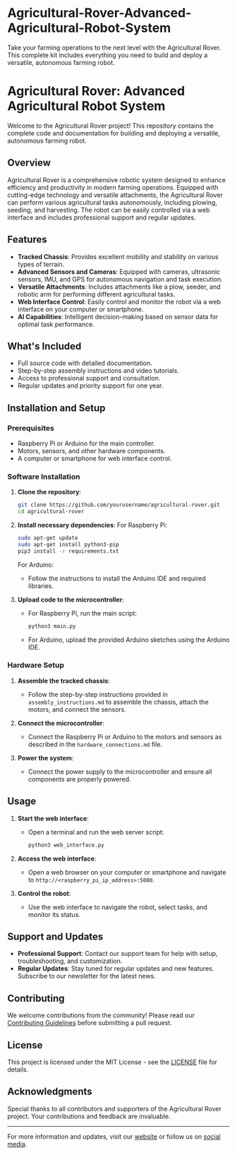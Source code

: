# Agricultural-Rover-Advanced-Agricultural-Robot-System
Take your farming operations to the next level with the Agricultural Rover. This complete kit includes everything you need to build and deploy a versatile, autonomous farming robot.
# Agricultural Rover: Advanced Agricultural Robot System

Welcome to the Agricultural Rover project! This repository contains the complete code and documentation for building and deploying a versatile, autonomous farming robot.

## Overview

Agricultural Rover is a comprehensive robotic system designed to enhance efficiency and productivity in modern farming operations. Equipped with cutting-edge technology and versatile attachments, the Agricultural Rover can perform various agricultural tasks autonomously, including plowing, seeding, and harvesting. The robot can be easily controlled via a web interface and includes professional support and regular updates.

## Features

- **Tracked Chassis**: Provides excellent mobility and stability on various types of terrain.
- **Advanced Sensors and Cameras**: Equipped with cameras, ultrasonic sensors, IMU, and GPS for autonomous navigation and task execution.
- **Versatile Attachments**: Includes attachments like a plow, seeder, and robotic arm for performing different agricultural tasks.
- **Web Interface Control**: Easily control and monitor the robot via a web interface on your computer or smartphone.
- **AI Capabilities**: Intelligent decision-making based on sensor data for optimal task performance.

## What's Included

- Full source code with detailed documentation.
- Step-by-step assembly instructions and video tutorials.
- Access to professional support and consultation.
- Regular updates and priority support for one year.

## Installation and Setup

### Prerequisites

- Raspberry Pi or Arduino for the main controller.
- Motors, sensors, and other hardware components.
- A computer or smartphone for web interface control.

### Software Installation

1. **Clone the repository**:
    ```sh
    git clone https://github.com/yourusername/agricultural-rover.git
    cd agricultural-rover
    ```

2. **Install necessary dependencies**:
    For Raspberry Pi:
    ```sh
    sudo apt-get update
    sudo apt-get install python3-pip
    pip3 install -r requirements.txt
    ```

    For Arduino:
    - Follow the instructions to install the Arduino IDE and required libraries.

3. **Upload code to the microcontroller**:
    - For Raspberry Pi, run the main script:
      ```sh
      python3 main.py
      ```
    - For Arduino, upload the provided Arduino sketches using the Arduino IDE.

### Hardware Setup

1. **Assemble the tracked chassis**:
    - Follow the step-by-step instructions provided in `assembly_instructions.md` to assemble the chassis, attach the motors, and connect the sensors.

2. **Connect the microcontroller**:
    - Connect the Raspberry Pi or Arduino to the motors and sensors as described in the `hardware_connections.md` file.

3. **Power the system**:
    - Connect the power supply to the microcontroller and ensure all components are properly powered.

## Usage

1. **Start the web interface**:
    - Open a terminal and run the web server script:
      ```sh
      python3 web_interface.py
      ```

2. **Access the web interface**:
    - Open a web browser on your computer or smartphone and navigate to `http://<raspberry_pi_ip_address>:5000`.

3. **Control the robot**:
    - Use the web interface to navigate the robot, select tasks, and monitor its status.

## Support and Updates

- **Professional Support**: Contact our support team for help with setup, troubleshooting, and customization.
- **Regular Updates**: Stay tuned for regular updates and new features. Subscribe to our newsletter for the latest news.

## Contributing

We welcome contributions from the community! Please read our [Contributing Guidelines](CONTRIBUTING.md) before submitting a pull request.

## License

This project is licensed under the MIT License - see the [LICENSE](LICENSE) file for details.

## Acknowledgments

Special thanks to all contributors and supporters of the Agricultural Rover project. Your contributions and feedback are invaluable.

---

For more information and updates, visit our [website](https://www.agriculturalrover.com) or follow us on [social media](https://www.twitter.com/agriculturalrover).

